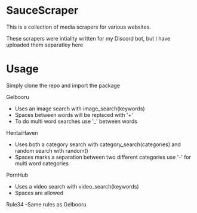 # SauceScraper

This is a collection of media scrapers for various websites.

These scrapers were intiallty written for my Discord bot, but I have uploaded them separatley here

# Usage
Simply clone the repo and import the package

Gelbooru 
  - Uses an image search with image_search(keywords)
  - Spaces between words will be replaced with '+'
  - To do multi word searches use '_' between words
  
HentaiHaven 
  - Uses both a category search with category_search(categories) and random search with random()
  - Spaces marks a separation between two different categories use '-' for multi word categories
  
PornHub
  - Uses a video search with video_search(keywords)
  - Spaces are allowed
  
Rule34
  -Same rules as Gelbooru
